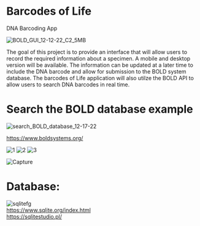# Barcodes of Life  
DNA Barcoding App  

![BOLD_GUI_12-12-22_C2_5MB](https://user-images.githubusercontent.com/22214754/207253090-c121559e-12ba-49b5-aedd-701ae444f736.gif)      

The goal of this project is to provide an interface that will allow users to record the required information about a specimen. A mobile and desktop version will be available. The information can be updated at a later time to include the DNA barcode and allow for submission to the BOLD system database. The barcodes of Life application will also utilze the BOLD API to allow users to search DNA barcodes in real time.  

# Search the BOLD database example  
![search_BOLD_database_12-17-22](https://user-images.githubusercontent.com/22214754/208265717-3b079402-925b-458e-8b23-cc1018ff2cc5.gif)

https://www.boldsystems.org/  

![1](https://user-images.githubusercontent.com/22214754/208317701-5bf76483-6324-497e-8488-682b9eaec4d8.PNG)
![2](https://user-images.githubusercontent.com/22214754/208317704-60d88e29-51cc-4a06-910e-c537af146cab.PNG)
![3](https://user-images.githubusercontent.com/22214754/208317706-b52d70af-6eb8-47b9-bc5a-05db276d4f42.PNG)  

![Capture](https://user-images.githubusercontent.com/22214754/206771647-b6a20318-a6cf-4007-8234-765cc29378cd.PNG)  

# **Database:**        
![sqlitefg](https://user-images.githubusercontent.com/22214754/179894516-3059e142-fb38-40bc-a32c-65500a223eb1.png)    
https://www.sqlite.org/index.html    
https://sqlitestudio.pl/  
